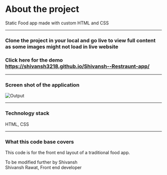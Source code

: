 # About the project

Static Food app made with custom HTML and CSS 

---


### Clone the project in your local and go live to view full content as some images might not load in live website

### Click here for the demo https://shivansh3218.github.io/Shivansh--Restraunt-app/

---

### Screen shot of the application
![Output](https://user-images.githubusercontent.com/105305947/218273221-61c514f4-9bed-4a62-a43c-da5c93954659.jpg)

---

### Technology stack

HTML, CSS

---

### What this code base covers

This code is for the front end layout of a traditional food app.


To be modified further by Shivansh
<br/>
Shivansh Rawat, Front end developer
